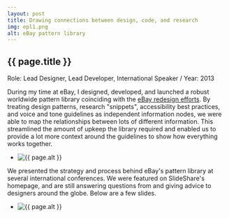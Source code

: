 ```yaml
---
layout: post
title: Drawing connections between design, code, and research
img: epl1.png
alt: eBay pattern library
---
```

<section>
  <h1>{{ page.title }}</h1>
  <p class="meta">Role: Lead Designer, Lead Developer, International Speaker <span class="lt">/</span> Year: 2013</p>
  <p>During my time at eBay, I designed, developed, and launched a robust worldwide pattern library coinciding with the <a href="{{ site.url }}/ebay.html">eBay redesign efforts</a>. By treating design patterns, research "snippets", accessibility best practices, and voice and tone guidelines as independent information nodes, we were able to map the relationships between lots of different information. This streamlined the amount of upkeep the library required and enabled us to provide a lot more context around the guidelines to show how everything works together.</p>
</section>

<ul class="grid grid-full fade" id="grid">
  <li><img src="{{ site.url }}/img/work/epl1.png" alt="{{ page.alt }}" /></li>
</ul>  

<section>
  <p>We presented the strategy and process behind eBay's pattern library at several international conferences. We were featured on SlideShare's homepage, and are still answering questions from and giving advice to designers around the globe. Below are a few slides.</p>
</section>

<ul class="grid fade grid-full" id="grid">
  <li><img src="{{ site.url }}/img/work/epl2.png" alt="{{ page.alt }}" /></li>
</ul>